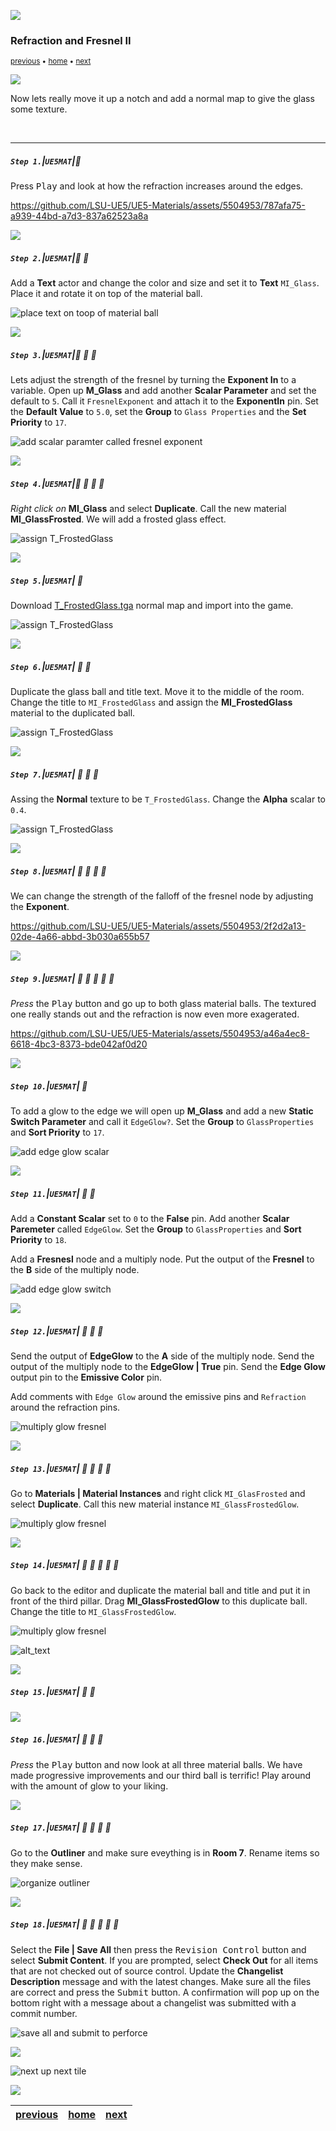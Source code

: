 ![](../images/line3.png)

### Refraction and Fresnel II

<sub>[previous](../refract/README.md#user-content-refraction-and-fresnel) • [home](../README.md#user-content-ue5-intro-to-materials) • [next](../animation/README.md#user-content-animation)</sub>

![](../images/line3.png)

Now lets really move it up a notch and add a normal map to give the glass some texture.

<br>

---


##### `Step 1.`\|`UE5MAT`|:small_blue_diamond:

Press <kbd>Play</kbd> and look at how the refraction increases around the edges.

https://github.com/LSU-UE5/UE5-Materials/assets/5504953/787afa75-a939-44bd-a7d3-837a62523a8a

![](../images/line2.png)

##### `Step 2.`\|`UE5MAT`|:small_blue_diamond: :small_blue_diamond: 

Add a **Text** actor and change the color and size and set it to **Text** `MI_Glass`.  Place it and rotate it on top of the material ball.

![place text on toop of material ball](images/miBasicTextTitle.png)

![](../images/line2.png)

##### `Step 3.`\|`UE5MAT`|:small_blue_diamond: :small_blue_diamond: :small_blue_diamond:

Lets adjust the strength of the fresnel by turning the **Exponent In** to a variable. Open up **M_Glass** and add another **Scalar Parameter** and set the default to `5`.  Call it `FresnelExponent` and attach it to the **ExponentIn** pin. Set the **Default Value** to `5.0`, set the **Group** to `Glass Properties` and the **Set Priority** to `17`.

![add scalar paramter called fresnel exponent](images/addFrenelExpScalarParam.png)

![](../images/line2.png)

##### `Step 4.`\|`UE5MAT`|:small_blue_diamond: :small_blue_diamond: :small_blue_diamond: :small_blue_diamond:

*Right click on* **MI_Glass** and select **Duplicate**.  Call the new material **MI_GlassFrosted**.  We will add a frosted glass effect.

![assign T_FrostedGlass](images/MIFrostedGlass.png)

![](../images/line2.png)

##### `Step 5.`\|`UE5MAT`| :small_orange_diamond:

Download [T_FrostedGlass.tga](../Assets/T_FrostedGlass.TGA) normal map and import into the game. 

![assign T_FrostedGlass](images/copyNormal.png)

![](../images/line2.png)

##### `Step 6.`\|`UE5MAT`| :small_orange_diamond: :small_blue_diamond:

Duplicate the glass ball and title text.  Move it to the middle of the room.  Change the title to `MI_FrostedGlass` and assign the **MI_FrostedGlass** material to the duplicated ball.

![assign T_FrostedGlass](images/dupeFrosted.png)

![](../images/line2.png)

##### `Step 7.`\|`UE5MAT`| :small_orange_diamond: :small_blue_diamond: :small_blue_diamond:

Assing the **Normal** texture to be `T_FrostedGlass`. Change the **Alpha** scalar to `0.4`.

![assign T_FrostedGlass](images/assignTFrostedGlass.png)

![](../images/line2.png)

##### `Step 8.`\|`UE5MAT`| :small_orange_diamond: :small_blue_diamond: :small_blue_diamond: :small_blue_diamond:

We can change the strength of the falloff of the fresnel node by adjusting the **Exponent**.

https://github.com/LSU-UE5/UE5-Materials/assets/5504953/2f2d2a13-02de-4a66-abbd-3b030a655b57


![](../images/line2.png)

##### `Step 9.`\|`UE5MAT`| :small_orange_diamond: :small_blue_diamond: :small_blue_diamond: :small_blue_diamond: :small_blue_diamond:

*Press* the <kbd>Play</kbd> button and go up to both glass material balls.  The textured one really stands out and the refraction is now even more exagerated.

https://github.com/LSU-UE5/UE5-Materials/assets/5504953/a46a4ec8-6618-4bc3-8373-bde042af0d20

![](../images/line2.png)

##### `Step 10.`\|`UE5MAT`| :large_blue_diamond:

To add a glow to the edge we will open up **M_Glass** and add a new **Static Switch Parameter** and call it `EdgeGlow?`.  Set the **Group** to `GlassProperties` and **Sort Priority** to `17`.

![add edge glow scalar](images/GLowStaticParam.png)

![](../images/line2.png)

##### `Step 11.`\|`UE5MAT`| :large_blue_diamond: :small_blue_diamond: 

 Add a **Constant Scalar** set to `0` to the **False** pin.  Add another **Scalar Paremeter** called `EdgeGlow`. Set the **Group** to `GlassProperties` and **Sort Priority** to `18`. 

 Add a **Fresnesl** node and a multiply node.  Put the output of the **Fresnel** to the **B** side of the multiply node.

![add edge glow switch](images/glowLogic.png)

![](../images/line2.png)


##### `Step 12.`\|`UE5MAT`| :large_blue_diamond: :small_blue_diamond: :small_blue_diamond: 

Send the output of **EdgeGlow** to the **A** side of the multiply node.  Send the output of the multiply node to the **EdgeGlow | True** pin.  Send the **Edge Glow** output pin to the **Emissive Color** pin.

Add comments with `Edge Glow` around the emissive pins and `Refraction` around the refraction pins.

![multiply glow fresnel](images/sendToEmissive.png)

![](../images/line2.png)

##### `Step 13.`\|`UE5MAT`| :large_blue_diamond: :small_blue_diamond: :small_blue_diamond:  :small_blue_diamond: 

Go to **Materials | Material Instances** and right click `MI_GlasFrosted` and select **Duplicate**.  Call this new material instance `MI_GlassFrostedGlow`.

![multiply glow fresnel](images/dupefrostglssglow.png)

![](../images/line2.png)

##### `Step 14.`\|`UE5MAT`| :large_blue_diamond: :small_blue_diamond: :small_blue_diamond: :small_blue_diamond:  :small_blue_diamond: 

Go back to the editor and duplicate the material ball and title and put it in front of the third pillar.  Drag **MI_GlassFrostedGlow** to this duplicate ball. Change the title to `MI_GlassFrostedGlow`.

![multiply glow fresnel](images/dupeGlowMat.png)

![alt_text](images/.png)

![](../images/line2.png)

##### `Step 15.`\|`UE5MAT`| :large_blue_diamond: :small_orange_diamond: 



![](../images/line2.png)

##### `Step 16.`\|`UE5MAT`| :large_blue_diamond: :small_orange_diamond:   :small_blue_diamond: 

*Press* the <kbd>Play</kbd> button and now look at all three material balls.  We have made progressive improvements and our third ball is terrific! Play around with the amount of glow to your liking.



![](../images/line2.png)

##### `Step 17.`\|`UE5MAT`| :large_blue_diamond: :small_orange_diamond: :small_blue_diamond: :small_blue_diamond:



Go to the **Outliner** and make sure eveything is in **Room 7**.  Rename items so they make sense.

![organize outliner](images/organizeOutliner.png)

![](../images/line2.png)

##### `Step 18.`\|`UE5MAT`| :large_blue_diamond: :small_orange_diamond: :small_blue_diamond: :small_blue_diamond: :small_blue_diamond:

Select the **File | Save All** then press the <kbd>Revision Control</kbd> button and select **Submit Content**.  If you are prompted, select **Check Out** for all items that are not checked out of source control. Update the **Changelist Description** message and with the latest changes. Make sure all the files are correct and press the <kbd>Submit</kbd> button. A confirmation will pop up on the bottom right with a message about a changelist was submitted with a commit number.

![save all and submit to perforce](images/submitP4.png)

![](../images/line.png)

<!-- <img src="https://via.placeholder.com/1000x100/45D7CA/000000/?text=Next Up - Animation"> -->
![next up next tile](images/banner.png)

![](../images/line.png)

| [previous](../refract/README.md#user-content-refraction-and-fresnel)| [home](../README.md#user-content-ue5-intro-to-materials) | [next](../animation/README.md#user-content-animation)|
|---|---|---|
